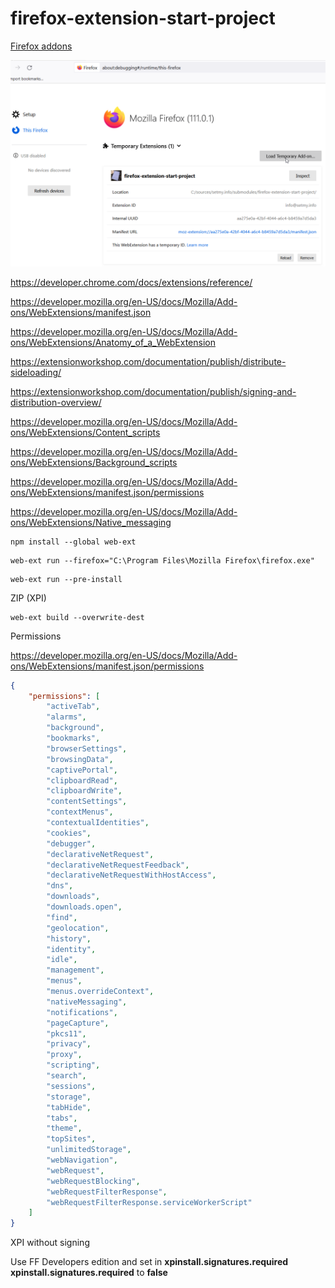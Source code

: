 # firefox-extension-start-project

[Firefox addons](about:debugging#/runtime/this-firefox)

![img.png](docs%2Fimg.png)

https://developer.chrome.com/docs/extensions/reference/

https://developer.mozilla.org/en-US/docs/Mozilla/Add-ons/WebExtensions/manifest.json

https://developer.mozilla.org/en-US/docs/Mozilla/Add-ons/WebExtensions/Anatomy_of_a_WebExtension

https://extensionworkshop.com/documentation/publish/distribute-sideloading/

https://extensionworkshop.com/documentation/publish/signing-and-distribution-overview/

https://developer.mozilla.org/en-US/docs/Mozilla/Add-ons/WebExtensions/Content_scripts

https://developer.mozilla.org/en-US/docs/Mozilla/Add-ons/WebExtensions/Background_scripts

https://developer.mozilla.org/en-US/docs/Mozilla/Add-ons/WebExtensions/manifest.json/permissions

https://developer.mozilla.org/en-US/docs/Mozilla/Add-ons/WebExtensions/Native_messaging

```shell
npm install --global web-ext
```

```shell
web-ext run --firefox="C:\Program Files\Mozilla Firefox\firefox.exe"
```

```shell
web-ext run --pre-install
```

ZIP (XPI)

```shell
web-ext build --overwrite-dest
```

Permissions

https://developer.mozilla.org/en-US/docs/Mozilla/Add-ons/WebExtensions/manifest.json/permissions

```json
{
    "permissions": [
        "activeTab",
        "alarms",
        "background",
        "bookmarks",
        "browserSettings",
        "browsingData",
        "captivePortal",
        "clipboardRead",
        "clipboardWrite",
        "contentSettings",
        "contextMenus",
        "contextualIdentities",
        "cookies",
        "debugger",
        "declarativeNetRequest",
        "declarativeNetRequestFeedback",
        "declarativeNetRequestWithHostAccess",
        "dns",
        "downloads",
        "downloads.open",
        "find",
        "geolocation",
        "history",
        "identity",
        "idle",
        "management",
        "menus",
        "menus.overrideContext",
        "nativeMessaging",
        "notifications",
        "pageCapture",
        "pkcs11",
        "privacy",
        "proxy",
        "scripting",
        "search",
        "sessions",
        "storage",
        "tabHide",
        "tabs",
        "theme",
        "topSites",
        "unlimitedStorage",
        "webNavigation",
        "webRequest",
        "webRequestBlocking",
        "webRequestFilterResponse",
        "webRequestFilterResponse.serviceWorkerScript"
    ]
}
```

XPI without signing

Use FF Developers edition and set in **xpinstall.signatures.required** **xpinstall.signatures.required** to **false**
